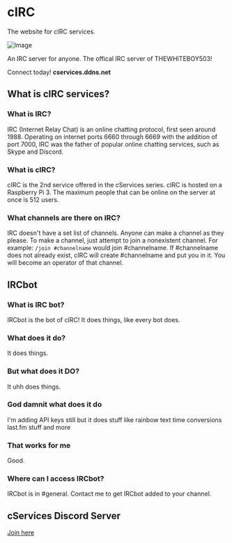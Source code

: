 # cIRC
The website for cIRC services.

 ![Image](https://death.is-for.me/i/rl9j.png)

 An IRC server for anyone.
 The offical IRC server of THEWHITEBOY503!

 Connect today! **cservices.ddns.net**

## What is cIRC services?

### What is IRC?

IRC (Internet Relay Chat) is an online chatting protocol, first seen around 1988. Operating on internet ports 6660 through 6669 with the addition of port 7000, IRC was the father of popular online chatting services, such as Skype and Discord.

### What is cIRC?
cIRC is the 2nd service offered in the cServices series. cIRC is hosted on a Raspberry Pi 3. The maximum people that can be online on the server at once is 512 users.

### What channels are there on IRC?
IRC doesn't have a set list of channels. Anyone can make a channel as they please. To make a channel, just attempt to join a nonexistent channel. For example: `/join #channelname` would join #channelname. If #channelname does not already exist, cIRC will create #channelname and put you in it. You will become an operator of that channel.

## IRCbot

### What is IRC bot?
IRCbot is the bot of cIRC! It does things, like every bot does.

### What does it do?
It does things.

### But what does it DO?
It uhh does things.

### God damnit what does it do 
I'm adding API keys still but it does stuff like rainbow text time conversions last.fm stuff and more

### That works for me
Good.

### Where can I access IRCbot?
IRCbot is in #general. Contact me to get IRCbot added to your channel.

## cServices Discord Server
[Join here](https://discord.gg/5BP5UnT)
